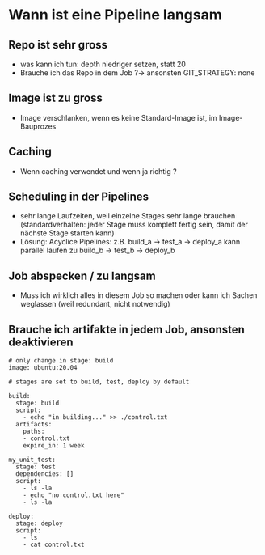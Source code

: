 # Wann ist eine Pipeline langsam 

## Repo ist sehr gross

  * was kann ich tun: depth niedriger setzen, statt 20
  * Brauche ich das Repo in dem Job ?-> ansonsten GIT_STRATEGY: none 

## Image ist zu gross 

  * Image verschlanken, wenn es keine Standard-Image ist, im Image-Bauprozes

## Caching 

  * Wenn caching verwendet und wenn ja richtig ?

## Scheduling in der Pipelines 

  * sehr lange Laufzeiten, weil einzelne Stages sehr lange brauchen (standardverhalten: jeder Stage muss komplett fertig sein, damit der nächste Stage starten kann)
  * Lösung: Acyclice Pipelines: z.B. build_a -> test_a -> deploy_a kann parallel laufen zu build_b -> test_b -> deploy_b

## Job abspecken / zu langsam 

  * Muss ich wirklich alles in diesem Job so machen oder kann ich Sachen weglassen (weil redundant, nicht notwendig)

## Brauche ich artifakte in jedem Job, ansonsten deaktivieren

```
# only change in stage: build 
image: ubuntu:20.04

# stages are set to build, test, deploy by default 

build:
  stage: build
  script:
    - echo "in building..." >> ./control.txt
  artifacts:
    paths:
    - control.txt
    expire_in: 1 week

my_unit_test:
  stage: test
  dependencies: []
  script:
    - ls -la 
    - echo "no control.txt here"
    - ls -la 

deploy:
  stage: deploy
  script:
    - ls
    - cat control.txt
```
